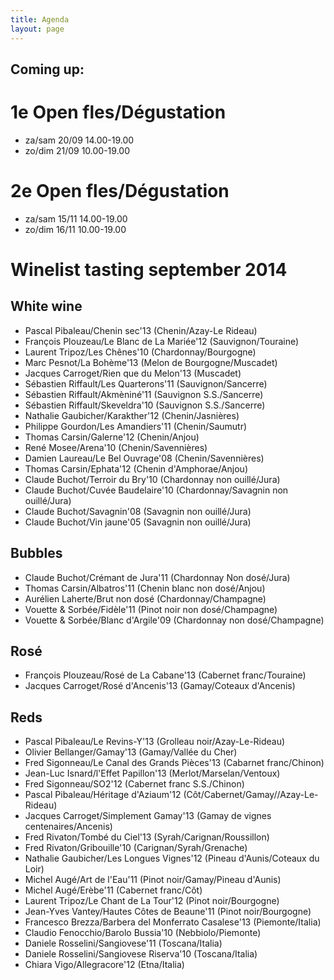 ```yaml
---
title: Agenda 
layout: page
---
```



Coming up:
----------

1e Open fles/Dégustation
========================
* za/sam 20/09 14.00-19.00
* zo/dim 21/09 10.00-19.00

2e Open fles/Dégustation
========================
* za/sam 15/11 14.00-19.00
* zo/dim 16/11 10.00-19.00

Winelist tasting september 2014
===============================
White wine
----------
* Pascal Pibaleau/Chenin sec'13 (Chenin/Azay-Le Rideau)
* François Plouzeau/Le Blanc de La Mariée'12 (Sauvignon/Touraine)
* Laurent Tripoz/Les Chênes'10 (Chardonnay/Bourgogne)
* Marc Pesnot/La Bohème'13 (Melon de Bourgogne/Muscadet)
* Jacques Carroget/Rien que du Melon'13 (Muscadet)
* Sébastien Riffault/Les Quarterons'11 (Sauvignon/Sancerre)
* Sébastien Riffault/Akmèniné'11 (Sauvignon S.S./Sancerre)
* Sébastien Riffault/Skeveldra'10 (Sauvignon S.S./Sancerre)
* Nathalie Gaubicher/Karakther'12 (Chenin/Jasnières)
* Philippe Gourdon/Les Amandiers'11 (Chenin/Saumutr)
* Thomas Carsin/Galerne'12 (Chenin/Anjou)
* René Mosee/Arena'10 (Chenin/Savennières)
* Damien Laureau/Le Bel Ouvrage'08 (Chenin/Savennières)
* Thomas Carsin/Ephata'12 (Chenin d'Amphorae/Anjou)
* Claude Buchot/Terroir du Bry'10 (Chardonnay non ouillé/Jura)
* Claude Buchot/Cuvée Baudelaire'10 (Chardonnay/Savagnin non ouillé/Jura)
* Claude Buchot/Savagnin'08 (Savagnin non ouillé/Jura)
* Claude Buchot/Vin jaune'05 (Savagnin non ouillé/Jura) 

Bubbles
-------
* Claude Buchot/Crémant de Jura'11 (Chardonnay Non dosé/Jura)
* Thomas Carsin/Albatros'11 (Chenin blanc non dosé/Anjou)
* Aurélien Laherte/Brut non dosé (Chardonnay/Champagne)
* Vouette & Sorbée/Fidèle'11 (Pinot noir non dosé/Champagne)
* Vouette & Sorbée/Blanc d'Argile'09 (Chardonnay non dosé/Champagne)

Rosé
----
* François Plouzeau/Rosé de La Cabane'13 (Cabernet franc/Touraine)
* Jacques Carroget/Rosé d'Ancenis'13 (Gamay/Coteaux d'Ancenis)

Reds
----
* Pascal Pibaleau/Le Revins-Y'13 (Grolleau noir/Azay-Le-Rideau)
* Olivier Bellanger/Gamay'13 (Gamay/Vallée du Cher)
* Fred Sigonneau/Le Canal des Grands Pièces'13 (Cabarnet franc/Chinon)
* Jean-Luc Isnard/l'Effet Papillon'13 (Merlot/Marselan/Ventoux)
* Fred Sigonneau/SO2'12 (Cabernet franc S.S./Chinon)
* Pascal Pibaleau/Héritage d'Aziaum'12 (Côt/Cabernet/Gamay//Azay-Le-Rideau)
* Jacques Carroget/Simplement Gamay'13 (Gamay de vignes centenaires/Ancenis)
* Fred Rivaton/Tombé du Ciel'13 (Syrah/Carignan/Roussillon)
* Fred Rivaton/Gribouille'10 (Carignan/Syrah/Grenache) 
* Nathalie Gaubicher/Les Longues Vignes'12 (Pineau d'Aunis/Coteaux du Loir)
* Michel Augé/Art de l'Eau'11 (Pinot noir/Gamay/Pineau d'Aunis)
* Michel Augé/Erèbe'11 (Cabernet franc/Côt)
* Laurent Tripoz/Le Chant de La Tour'12 (Pinot noir/Bourgogne)
* Jean-Yves Vantey/Hautes Côtes de Beaune'11 (Pinot noir/Bourgogne)
* Francesco Brezza/Barbera del Monferrato Casalese'13 (Piemonte/Italia)
* Claudio Fenocchio/Barolo Bussia'10 (Nebbiolo/Piemonte)
* Daniele Rosselini/Sangiovese'11 (Toscana/Italia)
* Daniele Rosselini/Sangiovese Riserva'10 (Toscana/Italia)
* Chiara Vigo/Allegracore'12 (Etna/Italia)




